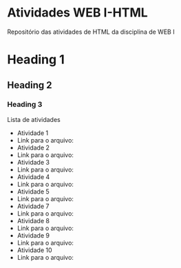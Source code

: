 # Atividades WEB I-HTML
Repositório das atividades de HTML da disciplina de WEB I

# Heading 1
## Heading 2
### Heading 3

Lista de atividades
- Atividade 1
- Link para o arquivo:
- Atividade 2
- Link para o arquivo:
- Atividade 3
- Link para o arquivo:
- Atividade 4
- Link para o arquivo:
- Atividade 5
- Link para o arquivo:
- Atividade 7
- Link para o arquivo:
- Atividade 8
- Link para o arquivo:
- Atividade 9
- Link para o arquivo:
- Atividade 10
- Link para o arquivo:
